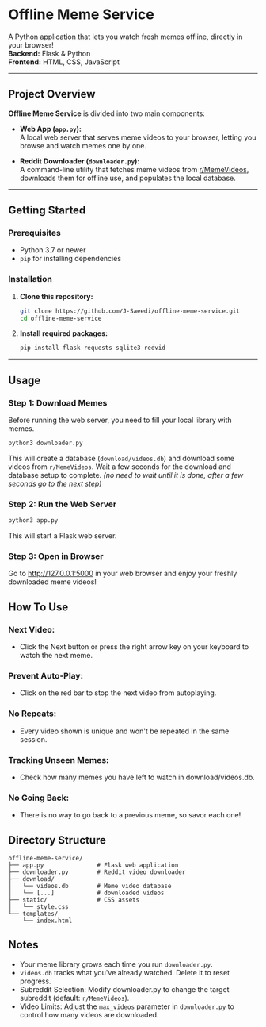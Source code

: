# Offline Meme Service

A Python application that lets you watch fresh memes offline, directly in your browser!  
**Backend:** Flask & Python  
**Frontend:** HTML, CSS, JavaScript

---

## Project Overview

**Offline Meme Service** is divided into two main components:

- **Web App (`app.py`):**  
  A local web server that serves meme videos to your browser, letting you browse and watch memes one by one.

- **Reddit Downloader (`downloader.py`):**  
  A command-line utility that fetches meme videos from [r/MemeVideos](https://reddit.com/r/MemeVideos), downloads them for offline use, and populates the local database.

---

## Getting Started

### Prerequisites

- Python 3.7 or newer  
- `pip` for installing dependencies


### Installation

1. **Clone this repository:**

    ```bash
    git clone https://github.com/J-Saeedi/offline-meme-service.git
    cd offline-meme-service
    ```

2. **Install required packages:**

    ```bash
    pip install flask requests sqlite3 redvid
    ```


---

## Usage

### Step 1: Download Memes

Before running the web server, you need to fill your local library with memes.

```bash
python3 downloader.py
```
This will create a database (`download/videos.db`) and download some videos from `r/MemeVideos`.
Wait a few seconds for the download and database setup to complete. *(no need to wait until it is done, after a few seconds go to the next step)*

###  Step 2: Run the Web Server

```bash
python3 app.py
```

This will start a Flask web server.

### Step 3: Open in Browser

Go to http://127.0.0.1:5000 in your web browser and enjoy your freshly downloaded meme videos!



## How To Use

 ### Next Video:
* Click the Next button or press the right arrow key on your keyboard to watch the next meme.

### Prevent Auto-Play:
* Click on the red bar to stop the next video from autoplaying.

### No Repeats:
* Every video shown is unique and won't be repeated in the same session.

### Tracking Unseen Memes:
* Check how many memes you have left to watch in download/videos.db.

### No Going Back:
* There is no way to go back to a previous meme, so savor each one!



## Directory Structure

```code
offline-meme-service/
├── app.py               # Flask web application
├── downloader.py        # Reddit video downloader
├── download/
│   └── videos.db        # Meme video database
│   └── [...]            # downloaded videos
├── static/              # CSS assets
│   └── style.css
└── templates/
    └── index.html
```

## Notes

 - Your meme library grows each time you run `downloader.py`.
 - `videos.db` tracks what you've already watched. Delete it to reset progress.
 - Subreddit Selection: Modify downloader.py to change the target subreddit (default: `r/MemeVideos`).
 - Video Limits: Adjust the `max_videos` parameter in `downloader.py` to control how many videos are downloaded.